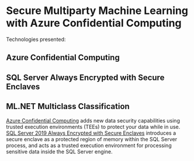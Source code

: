 # Secure Multiparty Machine Learning with Azure Confidential Computing

Technologies presented:
## Azure Confidential Computing
## SQL Server Always Encrypted with Secure Enclaves
## ML.NET Multiclass Classification

[Azure Confidential Computing](https://azure.microsoft.com/en-us/solutions/confidential-compute/) adds new data security capabilities using trusted execution environments (TEEs) to protect your data while in use.
[SQL Server 2019 Always Encrypted with Secure Enclaves](https://aka.ms/AlwaysEncryptedwithSecureEnclaves) introduces a secure enclave as a protected region of memory within the SQL Server process, and acts as a trusted execution environment for processing sensitive data inside the SQL Server engine.

